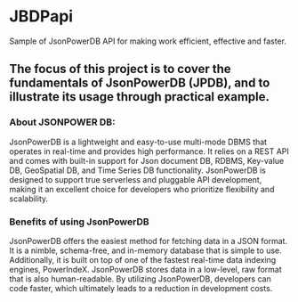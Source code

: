 # JBDPapi
Sample of JsonPowerDB API for making work efficient, effective and faster.

## The focus of this project is to cover the fundamentals of JsonPowerDB (JPDB), and to illustrate its usage through practical example.

### About JSONPOWER DB:

   JsonPowerDB is a lightweight and easy-to-use multi-mode DBMS that operates in real-time and provides high performance. It relies on a REST API and comes with built-in support for Json document DB, RDBMS, Key-value DB, GeoSpatial DB, and Time Series DB functionality. JsonPowerDB is designed to support true serverless and pluggable API development, making it an excellent choice for developers who prioritize flexibility and scalability.
   
### Benefits of using JsonPowerDB
   JsonPowerDB offers the easiest method for fetching data in a JSON format.
   It is a nimble, schema-free, and in-memory database that is simple to use.
   Additionally, it is built on top of one of the fastest real-time data indexing engines, PowerIndeX. 
   JsonPowerDB stores data in a low-level, raw format that is also human-readable.
   By utilizing JsonPowerDB, developers can code faster, which ultimately leads to a reduction in development costs.

